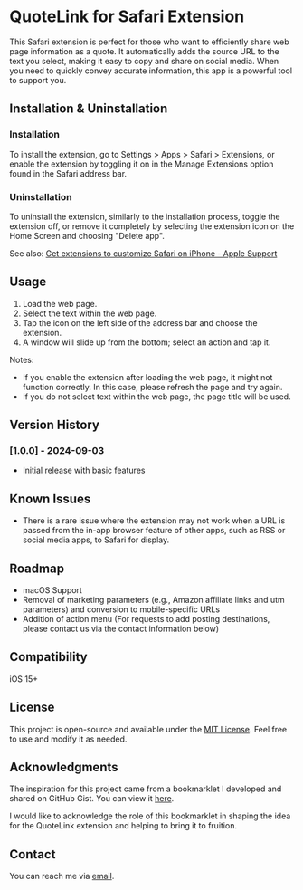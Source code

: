 # QuoteLink for Safari Extension

This Safari extension is perfect for those who want to efficiently share web page information as a quote. It automatically adds the source URL to the text you select, making it easy to copy and share on social media. When you need to quickly convey accurate information, this app is a powerful tool to support you.

## Installation & Uninstallation

### Installation
To install the extension, go to Settings > Apps > Safari > Extensions, or enable the extension by toggling it on in the Manage Extensions option found in the Safari address bar.

### Uninstallation
To uninstall the extension, similarly to the installation process, toggle the extension off, or remove it completely by selecting the extension icon on the Home Screen and choosing "Delete app".

See also: [Get extensions to customize Safari on iPhone - Apple Support](https://support.apple.com/en-lamr/guide/iphone/iphab0432bf6/17.0/ios/17.0)

## Usage

1. Load the web page.
2. Select the text within the web page.
3. Tap the icon on the left side of the address bar and choose the extension.
4. A window will slide up from the bottom; select an action and tap it.

Notes:
- If you enable the extension after loading the web page, it might not function correctly. In this case, please refresh the page and try again.
- If you do not select text within the web page, the page title will be used.

## Version History

### [1.0.0] - 2024-09-03
- Initial release with basic features

## Known Issues

- There is a rare issue where the extension may not work when a URL is passed from the in-app browser feature of other apps, such as RSS or social media apps, to Safari for display.

## Roadmap

- macOS Support
- Removal of marketing parameters (e.g., Amazon affiliate links and utm parameters) and conversion to mobile-specific URLs
- Addition of action menu (For requests to add posting destinations, please contact us via the contact information below)

## Compatibility

iOS 15+

## License

This project is open-source and available under the [MIT License](LICENSE). Feel free to use and modify it as needed.

## Acknowledgments

The inspiration for this project came from a bookmarklet I developed and shared on GitHub Gist. You can view it [here](https://gist.github.com/hkitago/67ed3a91c7941ab9a2c6b657bac692cb).

I would like to acknowledge the role of this bookmarklet in shaping the idea for the QuoteLink extension and helping to bring it to fruition.

## Contact

You can reach me via [email](mailto:hkitago@gmail.com).
